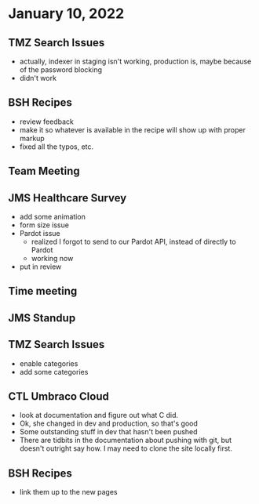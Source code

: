 # January 10, 2022

## TMZ Search Issues
- actually, indexer in staging isn't working, production is, maybe because of the password blocking
- didn't work

## BSH Recipes
- review feedback
- make it so whatever is available in the recipe will show up with proper markup
- fixed all the typos, etc.

## Team Meeting

## JMS Healthcare Survey
- add some animation
- form size issue
- Pardot issue
	- realized I forgot to send to our Pardot API, instead of directly to Pardot
	- working now
- put in review

## Time meeting

## JMS Standup

## TMZ Search Issues
- enable categories
- add some categories

## CTL Umbraco Cloud
- look at documentation and figure out what C did.
- Ok, she changed in dev and production, so that's good
- Some outstanding stuff in dev that hasn't been pushed
- There are tidbits in the documentation about pushing with git, but doesn't outright say how. I may need to clone the site locally first. 

## BSH Recipes
- link them up to the new pages
